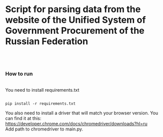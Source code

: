 <h1>Script for parsing data from the website of the Unified System of Government Procurement of the Russian Federation</h1>
<br />
<br />
<h3>How to run</h3>
<br />
You need to install requirements.txt 

```

pip install -r requirements.txt

```
You also need to install a driver that will match your browser version. You can find it at this: https://developer.chrome.com/docs/chromedriver/downloads?hl=ru <br />
Add path to chromedriver to main.py. 


